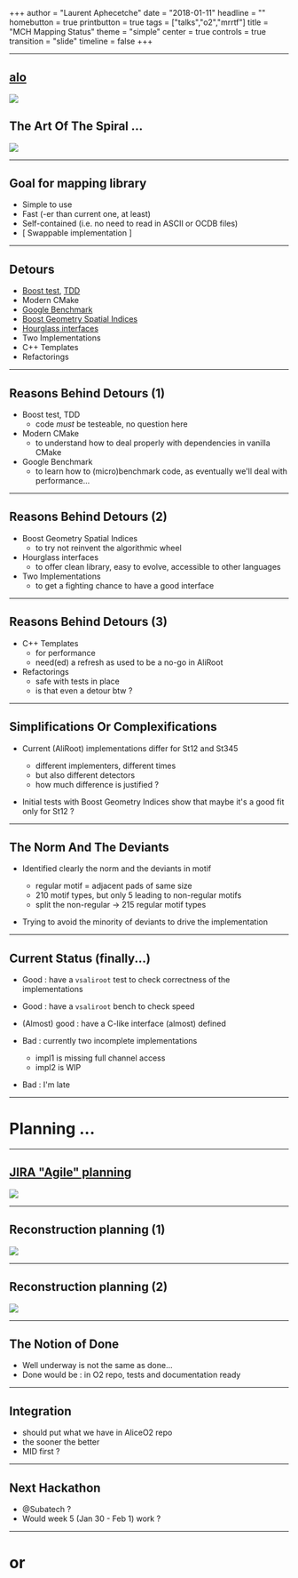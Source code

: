 +++
author = "Laurent Aphecetche"
date = "2018-01-11"
headline = ""
homebutton = true
printbutton = true
tags = ["talks","o2","mrrtf"]
title = "MCH Mapping Status"
theme = "simple"
center = true
controls = true
transition = "slide"
timeline = false
+++

---
## [alo](https://github.com/aphecetche/alo)

![](/talk/2018-01-11-mrrtf-status/github-alo.png)


## The Art Of The Spiral ...

![](/talk/2018-01-11-mrrtf-status/spiral-start.svg)

---

## Goal for mapping library

- Simple to use
- Fast (-er than current one, at least)
- Self-contained (i.e. no need to read in ASCII or OCDB files)
- [ Swappable implementation ]

---

## Detours

- [Boost test](http://www.boost.org/doc/libs/1_66_0/libs/test/doc/html/index.html),
    [TDD](https://www.amazon.fr/Modern-C-Programming-Test-Driven-Development/dp/1937785483/ref=sr_1_1?ie=UTF8&qid=1515660345&sr=8-1&keywords=c%2B%2B+test+driven+de)
- Modern CMake [<i class="fa fa-youtube-play" aria-hidden="true"></i>](https://www.youtube.com/watch?v=bsXLMQ6WgIk)
[<i class="fa fa-youtube-play" aria-hidden="true"></i>](https://www.youtube.com/watch?v=eC9-iRN2b04&t=2989s)
- [Google Benchmark](https://github.com/google/benchmark)
- [Boost Geometry Spatial Indices](http://www.boost.org/doc/libs/1_66_0/libs/geometry/doc/html/geometry/spatial_indexes.html)
- [Hourglass interfaces](https://www.youtube.com/watch?v=PVYdHDm0q6Y)
- Two Implementations
- C++ Templates 
- Refactorings

---

## Reasons Behind Detours (1)

- Boost test, TDD 
    - code _must_ be testeable, no question here
- Modern CMake 
    - to understand how to deal properly with dependencies in vanilla CMake
- Google Benchmark
    - to learn how to (micro)benchmark code, as eventually we'll deal with performance... 

---

## Reasons Behind Detours (2)

- Boost Geometry Spatial Indices
    - to try not reinvent the algorithmic wheel 
- Hourglass interfaces
    - to offer clean library, easy to evolve, accessible to other languages
- Two Implementations
    - to get a fighting chance to have a good interface

---

## Reasons Behind Detours (3)

- C++ Templates
    - for performance
    - need(ed) a refresh as used to be a no-go in AliRoot
- Refactorings
    - safe with tests in place
    - is that even a detour btw ?

---

## Simplifications Or Complexifications

- Current (AliRoot) implementations differ for St12 and St345
    - different implementers, different times
    - but also different detectors
    - how much difference is justified ?

- Initial tests with Boost Geometry Indices show that maybe it's a good fit only for St12 ?

---

## The Norm And The Deviants

- Identified clearly the norm and the deviants in motif
    - regular motif = adjacent pads of same size
    - 210 motif types, but only 5 leading to non-regular motifs
    - split the non-regular -> 215 regular motif types

- Trying to avoid the minority of deviants to drive the implementation

---

## Current Status (finally...)

- Good : have a `vsaliroot` test to check correctness of the implementations

- Good : have a `vsaliroot` bench to check speed 

- (Almost) good : have a C-like interface (almost) defined 
 
- Bad : currently two incomplete implementations
    - impl1 is missing full channel access 
    - impl2 is WIP

- Bad : I'm late

---

<!-- .slide: data-state="secondary-slide" -->
# Planning ...

---

## [JIRA "Agile" planning <i class="fa fa-calendar" aria-hidden="true"></i>](https://alice.its.cern.ch/jira/secure/RapidBoard.jspa?rapidView=242&projectKey=MRRTF&view=planning.nodetail&epics=visible)

![](/talk/2017-05-19-muon-week-giusti-run3-mrrtf/mrrtf-jira.png)

---

## Reconstruction planning (1)

![](/talk/2017-11-09-alice-week-mrrtf-status/muon-reco-planning-1.png)

---

## Reconstruction planning (2)

![](/talk/2017-11-09-alice-week-mrrtf-status/muon-reco-planning-2.png)

---

## The Notion of Done

- Well underway is not the same as done...
- Done would be : in O2 repo, tests and documentation ready

---

## Integration

- should put what we have in AliceO2 repo 
- the sooner the better
- MID first ? 

---

## Next Hackathon

- @Subatech ?
- Would week 5 (Jan 30 - Feb 1) work ?

---

# <i class="fa fa-question" aria-hidden="true"></i> or <i class="fa fa-commenting" aria-hidden="true"></i> 

<!-- ### [Your Question Here] -->

